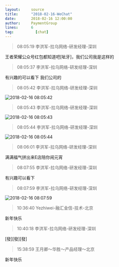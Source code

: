 ```yaml
---
layout:     source 
title:      "2018-02-16-WeChat"
date:       2018-02-16 12:00:00
author:     PaymentGroup
lines:      6 
tag:		  [chat]
---
```

> 08:05:19  李洪军-拉乌网络-研发经理-深圳  
   
王者荣耀公众号红包都知道吧[呲牙]，我们公司我是这样的  
   
> 08:05:37  李洪军-拉乌网络-研发经理-深圳  
   
有兴趣的可以看下 我们公司的  
   
> 08:05:42  李洪军-拉乌网络-研发经理-深圳  
   
![2018-02-16 08:05:42](http://static.cocolian.org/img/20180216_080542.png) 
   
> 08:05:43  李洪军-拉乌网络-研发经理-深圳  
   
![2018-02-16 08:05:43](http://static.cocolian.org/img/20180216_080543.png) 
   
> 08:05:44  李洪军-拉乌网络-研发经理-深圳  
   
![2018-02-16 08:05:44](http://static.cocolian.org/img/20180216_080544.png) 
   
> 08:06:01  李洪军-拉乌网络-研发经理-深圳  
   
满满福气拼出来E店陪你闹元宵  
   
> 08:07:55  李洪军-拉乌网络-研发经理-深圳  
   
有兴趣可以看下  
   
> 08:07:59  李洪军-拉乌网络-研发经理-深圳  
   
![2018-02-16 08:07:59](http://static.cocolian.org/img/20180216_080759.png) 
   
> 10:36:40  Yezhiwei-融汇金信-技术-北京  
   
新年快乐  
   
> 10:40:18  李洪军-拉乌网络-研发经理-深圳  
   
[發][發][發]  
   
> 15:38:59  王月卿～华胜～产品经理～北京  
   
新年快乐  
   
